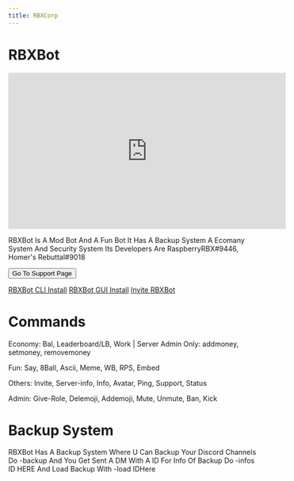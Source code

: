 ```yaml
---
title: RBXCorp
---
```



<h1 id="rbxbot">RBXBot</h1>

<iframe width="560" height="315" src="https://www.youtube-nocookie.com/embed/eiyXK9IqKbg" title="YouTube video player" frameborder="0" allow="accelerometer; autoplay; clipboard-write; encrypted-media; gyroscope; picture-in-picture" allowfullscreen></iframe>

<p>RBXBot Is A Mod Bot And A Fun Bot
It Has A Backup System A Ecomany System And Security System
Its Developers Are RaspberryRBX#9446, Homer&#39;s Rebuttal#9018</p>

<form action="support.html">
    <input type="submit" value="Go To Support Page" />
</form>

 <a href="https://minhaskamal.github.io/DownGit/#/home?url=https://github.com/homers-bot-devs/RBXBot/tree/main/CLI">RBXBot CLI Install</a> 
 <a href="https://minhaskamal.github.io/DownGit/#/home?url=https://github.com/homers-bot-devs/RBXBot/tree/main/GUI">RBXBot GUI Install</a>
 <a href="dsc.gg/rbxbot">Invite RBXBot</a> 

<h1 id="commands">Commands</h1>
<p>Economy:
Bal, Leaderboard/LB, Work | Server Admin Only: addmoney, setmoney, removemoney</p>
<p>Fun:
Say, 8Ball, Ascii, Meme, WB, RPS, Embed</p>
<p>Others:
Invite, Server-info, Info, Avatar, Ping, Support, Status</p>
<p>Admin:
Give-Role, Delemoji, Addemoji, Mute, Unmute, Ban, Kick</p>


<h1 id="backupsystem">Backup System</h1>
<p>RBXBot Has A Backup System Where U Can Backup Your Discord Channels Do -backup And You Get Sent A DM With A ID For Info Of Backup Do -infos ID HERE And Load Backup With -load IDHere<p>
